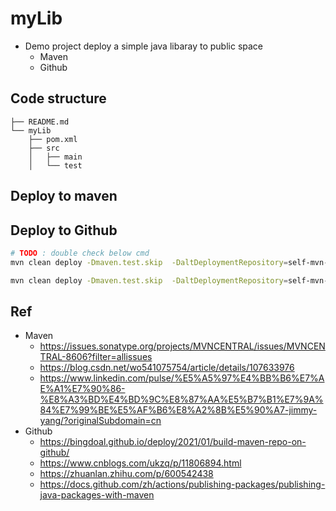# myLib

- Demo project deploy a simple java libaray to public space
	- Maven
	- Github

## Code structure

```
├── README.md
└── myLib
    ├── pom.xml
    ├── src
    │   ├── main
    │   └── test
```

## Deploy to maven

## Deploy to Github

```bash
# TODO : double check below cmd
mvn clean deploy -Dmaven.test.skip  -DaltDeploymentRepository=self-mvn-repo::default::file:/Users/yennanliu/myLib

mvn clean deploy -Dmaven.test.skip  -DaltDeploymentRepository=self-mvn-repo::default::file:/Users/yennanliu/myLib/myLib
```

## Ref

- Maven
	- https://issues.sonatype.org/projects/MVNCENTRAL/issues/MVNCENTRAL-8606?filter=allissues
	- https://blog.csdn.net/wo541075754/article/details/107633976
	- https://www.linkedin.com/pulse/%E5%A5%97%E4%BB%B6%E7%AE%A1%E7%90%86-%E8%A3%BD%E4%BD%9C%E8%87%AA%E5%B7%B1%E7%9A%84%E7%99%BE%E5%AF%B6%E8%A2%8B%E5%90%A7-jimmy-yang/?originalSubdomain=cn
- Github
	- https://bingdoal.github.io/deploy/2021/01/build-maven-repo-on-github/
	- https://www.cnblogs.com/ukzq/p/11806894.html
	- https://zhuanlan.zhihu.com/p/600542438
	- https://docs.github.com/zh/actions/publishing-packages/publishing-java-packages-with-maven
